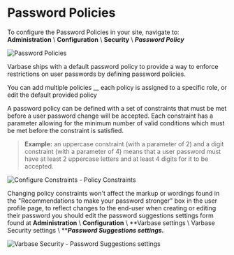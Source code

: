 # Password Policies

To configure the Password Policies in your site, navigate to:\
**Administration** \ **Configuration** \ **Security** \ _**Password Policy**_

![Password Policies](<../../../.gitbook/assets/Password Policies \_ dev slider.png>)

Varbase ships with a default password policy to provide a way to enforce restrictions on user passwords by defining password policies.

You can add multiple policies __ each policy is assigned to a specific role, or edit the default provided policy&#x20;

A password policy can be defined with a set of constraints that must be met before a user password change will be accepted. Each constraint has a parameter allowing for the minimum number of valid conditions which must be met before the constraint is satisfied.

> **Example:** an uppercase constraint (with a parameter of 2) and a digit constraint (with a parameter of 4) means that a user password must have at least 2 uppercase letters and at least 4 digits for it to be accepted.

![Configure Constraints - Policy Constraints](../../../.gitbook/assets/Configure-Constraints---Policy-Constraints--varbase\_security.png)

Changing policy constraints won't affect the markup or wordings found in the "Recommendations to make your password stronger" box in the user profile page, to reflect changes to the end-user when creating or editing their password you should edit the password suggestions settings form found at **Administration** \ **Configuration** \ **Varbase settings \ Varbase Security settings \ **_**Password Suggestions settings.**_

![Varbase Security - Password Suggestions settings](<../../../.gitbook/assets/Password Suggestions settings \_ dev slider.png>)
